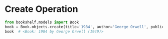 # Create Operation

```python
from bookshelf.models import Book
book = Book.objects.create(title='1984', author='George Orwell', publication_year=1949)
book  # <Book: 1984 by George Orwell (1949)>
```

